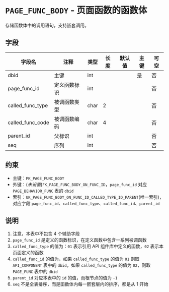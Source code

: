 # `PAGE_FUNC_BODY` - 页面函数的函数体

存储函数体中的调用语句，支持嵌套调用。

## 字段

| 字段名           | 注释         | 类型 | 长度 | 默认值 | 主键 | 可空 |
| ---------------- | ------------ | ---- | ---- | ------ | ---- | ---- |
| dbid             | 主键         | int  |      |        | 是   | 否   |
| page_func_id     | 定义函数标识 | int  |      |        |      | 否   |
| called_func_type | 被调函数类型 | char | 2    |        |      | 否   |
| called_func_code | 被调函数编码 | char | 4    |        |      | 否   |
| parent_id        | 父标识       | int  |      |        |      | 否   |
| seq              | 序列         | int  |      |        |      | 否   |

## 约束

* 主键：`PK_PAGE_FUNC_BODY`
* 外键：(*未设置*)`FK_PAGE_FUNC_BODY_ON_FUNC_ID`，`page_func_id` 对应 `PAGE_BEHAVIOR_FUNC` 表的 `dbid`
* 索引：`UK_PAGE_FUNC_BODY_ON_FUNC_ID_CALLED_TYPE_ID_PARENT`(唯一索引)，对应字段 `page_func_id`、`called_func_type`、`called_func_id`、`parent_id`

## 说明

1. 注意，本表中不包含 4 个辅助字段
2. `page_func_id` 是定义的函数标识，在定义函数中包含一系列被调函数
3. `called_func_type` 的值为：`01` 表示引用 API 组件库中定义的函数，`02` 表示本页面定义的函数
4. `called_func_id` 的值为，如果 `called_func_type` 的值为 `01` 则取 `API_COMPONENT` 表中的 `dbid`，如果 `called_func_type` 的值为 `02`，则取 `PAGE_FUNC` 表中的 `dbid`
5. `parent_id` 对应本表中的 `id` 的值，而根节点的值为 `-1`
6. `seq` 不是全表排序，而是函数体内每一嵌套层内的排序，都是从 1 开始
